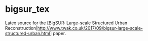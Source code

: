 # bigsur_tex

Latex source for the [BigSUR: Large-scale Structured Urban Reconstruction|http://www.twak.co.uk/2017/09/bigsur-large-scale-structured-urban.html] paper.
